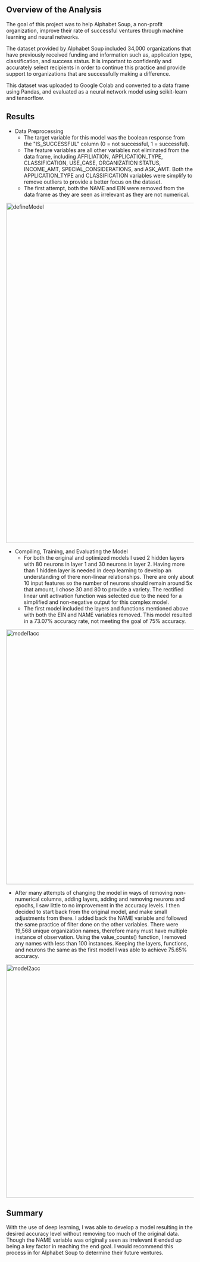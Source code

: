 ## Overview of the Analysis

The goal of this project was to help Alphabet Soup, a non-profit organization, improve their rate of successful ventures through machine learning and neural networks. 

The dataset provided by Alphabet Soup included 34,000 organizations that have previously received funding and information such as, application type, classification, and success status. It is important to confidently and accurately select recipients in order to continue this practice and provide support to organizations that are successfully making a difference.

This dataset was uploaded to Google Colab and converted to a data frame using Pandas, and evaluated as a neural network model using scikit-learn and tensorflow.

## Results

* Data Preprocessing
  * The target variable for this model was the boolean response from the "IS_SUCCESSFUL" column (0 = not successful, 1 = successful).
  * The feature variables are all other variables not eliminated from the data frame, including AFFILIATION, APPLICATION_TYPE, CLASSIFICATION, USE_CASE, ORGANIZATION	STATUS, INCOME_AMT,        SPECIAL_CONSIDERATIONS, and ASK_AMT. Both the APPLICATION_TYPE and CLASSIFICATION variables were simplify to remove outliers to provide a better focus on the dataset.
  * The first attempt, both the NAME and EIN were removed from the data frame as they are seen as irrelevant as they are not numerical.

<img width="913" alt="defineModel" src="https://github.com/mhanson16/deep-learning-challenge/assets/119544491/db802a92-77e6-40ba-8e1b-0a544a895688">


* Compiling, Training, and Evaluating the Model
  * For both the original and optimized models I used 2 hidden layers with 80 neurons in layer 1 and 30 neurons in layer 2. Having more than 1 hidden layer is needed in deep learning to develop an understanding of there non-linear relationships. There are only about 10 input features so the number of neurons should remain around 5x that amount, I chose 30 and 80 to provide a variety. The rectified linear unit activation function was selected due to the need for a simplified and non-negative output for this complex model.
  * The first model included the layers and functions mentioned above with both the EIN and NAME variables removed. This model resulted in a 73.07% accuracy rate, not meeting the goal of 75% accuracy.
<img width="684" alt="model1acc" src="https://github.com/mhanson16/deep-learning-challenge/assets/119544491/b248147d-5d7d-47a3-b8b4-dda731c8ad27">


  * After many attempts of changing the model in ways of removing non-numerical columns, adding layers, adding and removing neurons and epochs, I saw little to no improvement in the accuracy levels. I then decided to start back from the original model, and make small adjustments from there. I added back the NAME variable and followed the same practice of filter done on the other variables. There were 19,568 unique organization names, therefore many must have multiple instance of observation. Using the value_counts() function, I removed any names with less than 100 instances. Keeping the layers, functions, and neurons the same as the first model I was able to achieve 75.65% accuracy.

<img width="626" alt="model2acc" src="https://github.com/mhanson16/deep-learning-challenge/assets/119544491/34d50d80-2ea5-454c-9e69-11b208c2d5d1">

## Summary

With the use of deep learning, I was able to develop a model resulting in the desired accuracy level without removing too much of the original data. Though the NAME variable was originally seen as irrelevant it ended up being a key factor in reaching the end goal. I would recommend this process in for Alphabet Soup to determine their future ventures.
